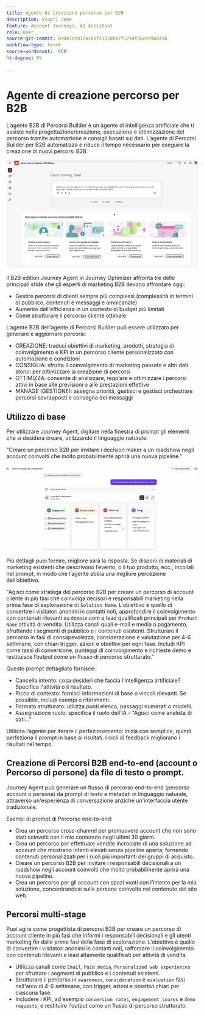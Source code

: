 ```yaml
---
title: Agente di creazione percorso per B2B
description: Scopri come
feature: Account Journeys, AI Assistant
role: User
source-git-commit: 890e7dc012ac08fc112d647f1294f26ce096041b
workflow-type: tm+mt
source-wordcount: '669'
ht-degree: 0%

---
```


# Agente di creazione percorso per B2B

L’agente B2B di Percorsi Builder è un agente di intelligenza artificiale che ti assiste nella progettazione/creazione, esecuzione e ottimizzazione del percorso tramite automazione e consigli basati sui dati. L’agente di Percorsi Builder per B2B automatizza e riduce il tempo necessario per eseguire la creazione di nuovi percorsi B2B.

![Prompt B2B Agente Generatore Percorsi](assets/journey-agent-prompt.png)

Il B2B edition Journey Agent in Journey Optimizer affronta tre delle principali sfide che gli esperti di marketing B2B devono affrontare oggi:

* Gestire percorsi di clienti sempre più complessi (complessità in termini di pubblico, contenuti e messaggi e omnicanale)
* Aumento dell&#39;efficienza in un contesto di budget più limitati
* Come strutturare il percorso cliente ottimale

L’agente B2B dell’agente di Percorsi Builder può essere utilizzato per generare e aggiornare percorsi:

* CREAZIONE: traduci obiettivi di marketing, prodotti, strategia di coinvolgimento e KPI in un percorso cliente personalizzato con automazione e condizioni
* CONSIGLIA: sfrutta il coinvolgimento di marketing passato e altri dati storici per ottimizzare la creazione di percorsi
* OTTIMIZZA: consente di analizzare, regolare e ottimizzare i percorsi attivi in base alle previsioni o alle prestazioni effettive
* MANAGE (GESTIONE): assegna priorità, gestisci e gestisci orchestrare percorsi sovrapposti e consegna dei messaggi

## Utilizzo di base

Per utilizzare Journey Agent, digitare nella finestra di prompt gli elementi che si desidera creare, utilizzando il linguaggio naturale:

&quot;Creare un percorso B2B per invitare i decision maker a un roadshow negli account coinvolti che molto probabilmente aprirà una nuova pipeline.&quot;

![Prompt B2B Agente Generatore Percorsi](assets/journey-agent-tasks.png)

Più dettagli puoi fornire, migliore sarà la risposta. Se disponi di materiali di marketing esistenti che descrivono l’evento, o il tuo prodotto, ecc., incollali nel prompt, in modo che l’agente abbia una migliore percezione dell’obiettivo.

&quot;Agisci come stratega del percorso B2B per creare un percorso di account cliente in più fasi che coinvolga decisori e responsabili marketing nella prima fase di esplorazione di `Solution Name`. L&#39;obiettivo è quello di convertire i visitatori anonimi in contatti noti, approfondire il coinvolgimento con contenuti rilevanti su `domain`.com e lead qualificati principali per `Product Name` attività di vendita. Utilizza canali quali e-mail e media a pagamento, sfruttando i segmenti di pubblico e i contenuti esistenti. Strutturare il percorso in fasi di consapevolezza, considerazione e valutazione per 4-6 settimane, con chiari trigger, azioni e obiettivi per ogni fase. Includi KPI come tassi di conversione, punteggi di coinvolgimento e richieste demo e restituisce l’output come un flusso di percorso strutturato.&quot;

Questo prompt dettagliato fornisce:

* Cancella intento: cosa desideri che faccia l’intelligenza artificiale? Specifica l&#39;attività o il risultato.
* Ricco di contesto: fornisci informazioni di base o vincoli rilevanti. Se possibile, includi esempi o riferimenti.
* Formato strutturato: utilizza punti elenco, passaggi numerati o modelli.
* Assegnazione ruolo: specifica il ruolo dell’IA - &quot;Agisci come analista di dati...&quot;

Utilizza l’agente per iterare il perfezionamento: inizia con semplice, quindi perfeziona il prompt in base ai risultati. I cicli di feedback migliorano i risultati nel tempo.

## Creazione di Percorsi B2B end-to-end (account o Percorso di persone) da file di testo o prompt.

Journey Agent può generare un flusso di percorso end-to-end (percorso account o persona) da prompt di testo e metadati in linguaggio naturale, attraverso un&#39;esperienza di conversazione anziché un&#39;interfaccia utente tradizionale.

Esempi di prompt di Percorso end-to-end:

* Crea un percorso cross-channel per promuovere account che non sono stati coinvolti con il mio contenuto negli ultimi 30 giorni.
* Crea un percorso per effettuare vendite incrociate di una soluzione ad account che mostrano intenti elevati senza pipeline aperta, fornendo contenuti personalizzati per i ruoli più importanti dei gruppi di acquisto.
* Creare un percorso B2B per invitare i responsabili decisionali a un roadshow negli account coinvolti che molto probabilmente aprirà una nuova pipeline.
* Crea un percorso per gli account con spazi vuoti con l’intento per la mia soluzione, concentrandosi sulle persone coinvolte nel contenuto del sito web.

## Percorsi multi-stage

Puoi agire come progettista di percorsi B2B per creare un percorso di account cliente in più fasi che informi i responsabili decisionali e gli utenti marketing fin dalle prime fasi della fase di esplorazione.
L’obiettivo è quello di convertire i visitatori anonimi in contatti noti, rafforzare il coinvolgimento con contenuti rilevanti e lead altamente qualificati per attività di vendita.

* Utilizza canali come `Email`, `Paid media`, `Personalized web experiences` per sfruttare i segmenti di pubblico e i contenuti esistenti.
* Strutturare il percorso in `awareness`, `consideration` e `evaluation` fasi nell&#39;arco di 4-6 settimane, con trigger, azioni e obiettivi chiari per ciascuna fase.
* Includere i KPI, ad esempio `conversion rates`, `engagement scores` e `demo requests`, e restituire l&#39;output come un flusso di percorso strutturato.
